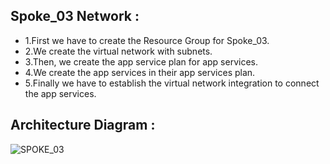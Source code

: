 ## Spoke_03 Network :
- 1.First we have to create the Resource Group for Spoke_03.
- 2.We create the virtual network with subnets.
- 3.Then, we create the app service plan for app services.
- 4.We create the app services in their app services plan.
- 5.Finally we have to establish the virtual network integration to connect the app services.

## Architecture Diagram :
![SPOKE_03](https://github.com/user-attachments/assets/8864b991-0f53-4b0b-8a53-9d7a1e02b38f)